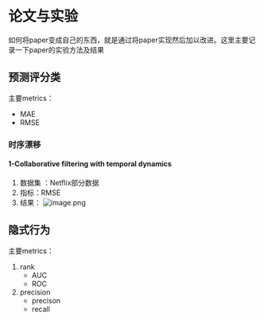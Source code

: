 # 论文与实验
如何将paper变成自己的东西，就是通过将paper实现然后加以改进。这里主要记录一下paper的实验方法及结果

## 预测评分类
主要metrics：
* MAE
* RMSE

### 时序漂移
#### 1-Collaborative filtering with temporal dynamics
1. 数据集 ：Netflix部分数据
2. 指标：RMSE
3. 结果：
![image.png](https://upload-images.jianshu.io/upload_images/8161042-eb1d0059766e732a.png?imageMogr2/auto-orient/strip%7CimageView2/2/w/1240)
## 隐式行为
主要metrics：
1. rank 
	* AUC
	* ROC
2. precision
	* precison
	* recall


<!--stackedit_data:
eyJoaXN0b3J5IjpbNzY4ODI1MzE2LDc2NDI0MTQ3MF19
-->